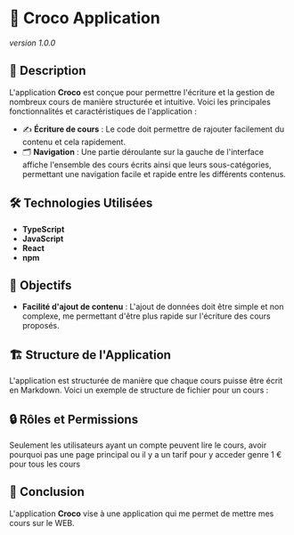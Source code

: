 # 🐊 Croco Application
*version 1.0.0*

## 📄 Description
L'application **Croco** est conçue pour permettre l'écriture et la gestion de nombreux cours de manière structurée et intuitive. Voici les principales fonctionnalités et caractéristiques de l'application :

- ✍️ **Écriture de cours** : Le code doit permettre de rajouter facilement du contenu et cela rapidement.
- 🗂️ **Navigation** : Une partie déroulante sur la gauche de l'interface affiche l'ensemble des cours écrits ainsi que leurs sous-catégories, permettant une navigation facile et rapide entre les différents contenus.

## 🛠️ Technologies Utilisées
- **TypeScript**
- **JavaScript**
- **React**
- **npm**

## 🎯 Objectifs
- **Facilité d'ajout de contenu** : L'ajout de données doit être simple et non complexe, me permettant d'être plus rapide sur l'écriture des cours proposés.

## 🏗️ Structure de l'Application
L'application est structurée de manière que chaque cours puisse être écrit en Markdown. Voici un exemple de structure de fichier pour un cours :

## 🔒 Rôles et Permissions
Seulement les utilisateurs ayant un compte peuvent lire le cours, avoir pourquoi pas une page principal ou il y a un tarif pour y acceder genre 1 € pour tous les cours

## 🏁 Conclusion
L'application **Croco** vise à une application qui me permet de mettre mes cours sur le WEB.
